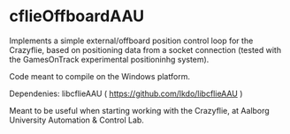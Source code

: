 # cflieOffboardAAU

Implements a simple external/offboard position control loop for the Crazyflie, based on positioning data from a socket connection (tested with the GamesOnTrack experimental positioninhg system). 

Code meant to compile on the Windows platform.

Dependenies: libcflieAAU ( https://github.com/lkdo/libcflieAAU )
       
Meant to be useful when starting working with the Crazyflie, at Aalborg University Automation & Control Lab.
